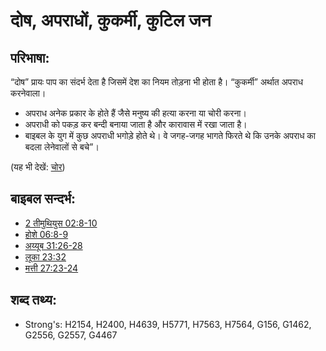 # दोष, अपराधों, कुकर्मी,  कुटिल जन #

## परिभाषा: ##

“दोष” प्रायः पाप का संदर्भ देता है जिसमें देश का नियम तोड़ना भी होता है। “कुकर्मी” अर्थात अपराध करनेवाला।

* अपराध अनेक प्रकार के होते हैं जैसे मनुष्य की हत्या करना या चोरी करना।
* अपराधी को पकड़ कर बन्दी बनाया जाता है और कारावास में रखा जाता है।
* बाइबल के युग में कुछ अपराधी भगोड़े होते थे। वे जगह-जगह भागते फिरते थे कि उनके अपराध का बदला लेनेवालों से बचे”।

(यह भी देखें: [चोर](../other/thief.md))

## बाइबल सन्दर्भ: ##

* [2 तीमुथियुस 02:8-10](rc://hi/tn/help/2ti/02/08)
* [होशे 06:8-9](rc://hi/tn/help/hos/06/08)
* [अय्यूब 31:26-28](rc://hi/tn/help/job/31/26)
* [लूका 23:32](rc://hi/tn/help/luk/23/32)
* [मत्ती 27:23-24](rc://hi/tn/help/mat/27/23)

## शब्द तथ्य: ##

* Strong's: H2154, H2400, H4639, H5771, H7563, H7564, G156, G1462, G2556, G2557, G4467
